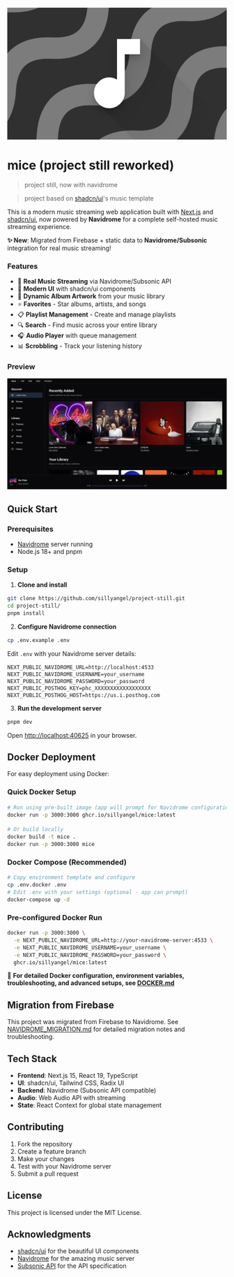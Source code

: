 ![splash](https://github.com/sillyangel/mice/blob/main/4xnored.png?raw=true)
# mice (project still reworked)
> project still, now with navidrome

> project based on [shadcn/ui](https://github.com/shadcn-ui/ui)'s music template

This is a modern music streaming web application built with [Next.js](https://nextjs.org/) and [shadcn/ui](https://ui.shadcn.com/), now powered by **Navidrome** for a complete self-hosted music streaming experience.

**✨ New**: Migrated from Firebase + static data to **Navidrome/Subsonic** integration for real music streaming!

### Features

- 🎵 **Real Music Streaming** via Navidrome/Subsonic API
- 📱 **Modern UI** with shadcn/ui components
- 🎨 **Dynamic Album Artwork** from your music library
- ⭐ **Favorites** - Star albums, artists, and songs
- 📋 **Playlist Management** - Create and manage playlists
- 🔍 **Search** - Find music across your entire library
- 🎧 **Audio Player** with queue management
- 📊 **Scrobbling** - Track your listening history

### Preview
![preview](https://github.com/sillyangel/mice/blob/main/public/screen.png?raw=true)

## Quick Start

### Prerequisites
- [Navidrome](https://www.navidrome.org/) server running
- Node.js 18+ and pnpm

### Setup

1. **Clone and install**

```bash
git clone https://github.com/sillyangel/project-still.git
cd project-still/
pnpm install
```

2. **Configure Navidrome connection**

```bash
cp .env.example .env
```

Edit `.env` with your Navidrome server details:

```env
NEXT_PUBLIC_NAVIDROME_URL=http://localhost:4533
NEXT_PUBLIC_NAVIDROME_USERNAME=your_username
NEXT_PUBLIC_NAVIDROME_PASSWORD=your_password
NEXT_PUBLIC_POSTHOG_KEY=phc_XXXXXXXXXXXXXXXXXX
NEXT_PUBLIC_POSTHOG_HOST=https://us.i.posthog.com
```

3. **Run the development server**

```bash
pnpm dev
```

Open [http://localhost:40625](http://localhost:40625) in your browser.

## Docker Deployment

For easy deployment using Docker:

### Quick Docker Setup

```bash
# Run using pre-built image (app will prompt for Navidrome configuration)
docker run -p 3000:3000 ghcr.io/sillyangel/mice:latest

# Or build locally
docker build -t mice .
docker run -p 3000:3000 mice
```

### Docker Compose (Recommended)

```bash
# Copy environment template and configure
cp .env.docker .env
# Edit .env with your settings (optional - app can prompt)
docker-compose up -d
```

### Pre-configured Docker Run

```bash
docker run -p 3000:3000 \
  -e NEXT_PUBLIC_NAVIDROME_URL=http://your-navidrome-server:4533 \
  -e NEXT_PUBLIC_NAVIDROME_USERNAME=your_username \
  -e NEXT_PUBLIC_NAVIDROME_PASSWORD=your_password \
  ghcr.io/sillyangel/mice:latest
```

📖 **For detailed Docker configuration, environment variables, troubleshooting, and advanced setups, see [DOCKER.md](./DOCKER.md)**

## Migration from Firebase

This project was migrated from Firebase to Navidrome. See [NAVIDROME_MIGRATION.md](./NAVIDROME_MIGRATION.md) for detailed migration notes and troubleshooting.

## Tech Stack

- **Frontend**: Next.js 15, React 19, TypeScript
- **UI**: shadcn/ui, Tailwind CSS, Radix UI
- **Backend**: Navidrome (Subsonic API compatible)
- **Audio**: Web Audio API with streaming
- **State**: React Context for global state management

## Contributing

1. Fork the repository
2. Create a feature branch
3. Make your changes
4. Test with your Navidrome server
5. Submit a pull request

## License

This project is licensed under the MIT License.

## Acknowledgments

- [shadcn/ui](https://ui.shadcn.com/) for the beautiful UI components
- [Navidrome](https://www.navidrome.org/) for the amazing music server
- [Subsonic API](http://www.subsonic.org/pages/api.jsp) for the API specification
